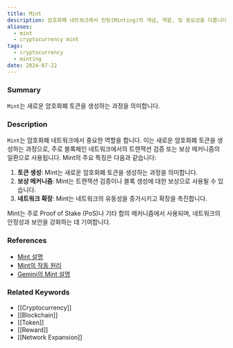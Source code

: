 ```yaml
---
title: Mint
description: 암호화폐 네트워크에서 민팅(Minting)의 개념, 역할, 및 중요성을 다룹니다.
aliases:
  - mint
  - cryptocurrency mint
tags:
  - cryptocurrency
  - minting
date: 2024-07-22
---
```


### Summary

`Mint`는 새로운 암호화폐 토큰을 생성하는 과정을 의미합니다.

### Description

`Mint`는 암호화폐 네트워크에서 중요한 역할을 합니다. 이는 새로운 암호화폐 토큰을 생성하는 과정으로, 주로 블록체인 네트워크에서의 트랜잭션 검증 또는 보상 메커니즘의 일환으로 사용됩니다. Mint의 주요 특징은 다음과 같습니다:

1. **토큰 생성**: Mint는 새로운 암호화폐 토큰을 생성하는 과정을 의미합니다.
2. **보상 메커니즘**: Mint는 트랜잭션 검증이나 블록 생성에 대한 보상으로 사용될 수 있습니다.
3. **네트워크 확장**: Mint는 네트워크의 유동성을 증가시키고 확장을 촉진합니다.

Mint는 주로 Proof of Stake (PoS)나 기타 합의 메커니즘에서 사용되며, 네트워크의 안정성과 보안을 강화하는 데 기여합니다.

### References

- [Mint 설명](<https://en.wikipedia.org/wiki/Mint_(cryptocurrency)>)
- [Mint의 작동 원리](https://ethereum.org/en/glossary/#mint)
- [Gemini의 Mint 설명](https://www.gemini.com/cryptopedia/search?query=mint)

### Related Keywords

- [[Cryptocurrency]]
- [[Blockchain]]
- [[Token]]
- [[Reward]]
- [[Network Expansion]]
